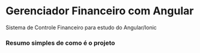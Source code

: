 # Gerenciador Financeiro com Angular
Sistema de Controle Financeiro para estudo do Angular/Ionic


### Resumo simples de como é o projeto
